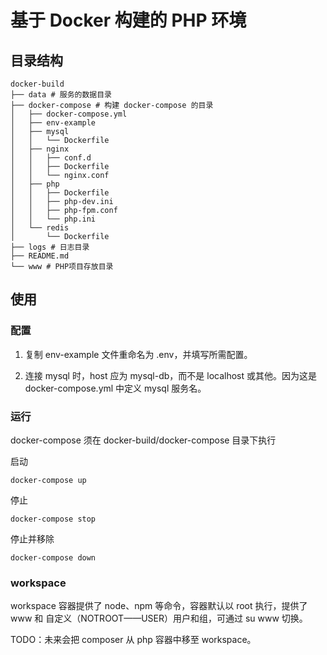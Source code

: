# 基于 Docker 构建的 PHP 环境

## 目录结构

```
docker-build
├── data # 服务的数据目录
├── docker-compose # 构建 docker-compose 的目录
│   ├── docker-compose.yml
│   ├── env-example
│   ├── mysql
│   │   └── Dockerfile
│   ├── nginx
│   │   ├── conf.d
│   │   ├── Dockerfile
│   │   └── nginx.conf
│   ├── php
│   │   ├── Dockerfile
│   │   ├── php-dev.ini
│   │   ├── php-fpm.conf
│   │   └── php.ini
│   └── redis
│       └── Dockerfile
├── logs # 日志目录
├── README.md
└── www # PHP项目存放目录
```

## 使用

### 配置

1. 复制 env-example 文件重命名为 .env，并填写所需配置。

2. 连接 mysql 时，host 应为 mysql-db，而不是 localhost 或其他。因为这是 docker-compose.yml 中定义 mysql 服务名。

### 运行

docker-compose 须在 docker-build/docker-compose 目录下执行

启动

    docker-compose up
    
停止 

    docker-compose stop

停止并移除

    docker-compose down
    
### workspace

workspace 容器提供了 node、npm 等命令，容器默认以 root 执行，提供了 www 和 自定义（NOTROOT——USER）用户和组，可通过 su www 切换。

TODO：未来会把 composer 从 php 容器中移至 workspace。 
